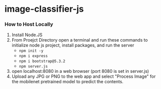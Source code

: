 # image-classifier-js

### How to Host Locally
1. Install Node.JS
2. From Proejct Directory open a terminal and run these commands to initialize node js project, install packages, and run the server
    - `npm init -y`
    - `npm i express`
    - `npm i bootstrap@5.3.2`
    - `npm server.js`
3. open localhost:8080 in a web browser (port 8080 is set in server.js)
4. Upload any JPG or PNG to the web app and select "Process Image" for the mobilenet pretrained model to predict the contents.